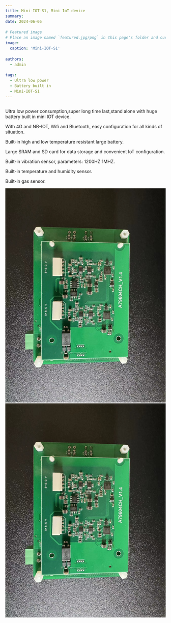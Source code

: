 ```yaml
---
title: Mini-IOT-S1, Mini IoT device
summary:
date: 2024-06-05

# Featured image
# Place an image named `featured.jpg/png` in this page's folder and customize its options here.
image:
  caption: 'Mini-IOT-S1'

authors:
  - admin

tags:
  - Ultra low power
  - Battery built in
  - Mini-IOT-S1
---
```


##

Ultra low power consumption,super long time last,stand alone with huge battery built in mini IOT device.

With 4G and NB-IOT, Wifi and Bluetooth, easy configuration for all kinds of situation.

Built-in high and low temperature resistant large battery.

Large SRAM and SD card for data storage and convenient IoT configuration.

Built-in vibration sensor, parameters: 1200HZ 1MHZ.

Built-in temperature and humidity sensor.

Built-in gas sensor.


![Image alt](images/my-image.jpg)
![Image alt](images/my-image1.jpg)



